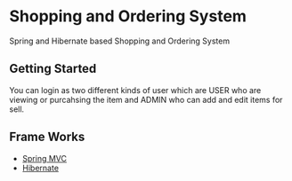 # Shopping and Ordering System
Spring and Hibernate based Shopping and Ordering System
## Getting Started
You can login as two different kinds of user which are USER who are viewing or purcahsing the item and ADMIN who can add and edit items for sell.
## Frame Works
* [Spring MVC](https://docs.spring.io/spring/docs/current/spring-framework-reference/web.html)
* [Hibernate](https://hibernate.org/orm/)